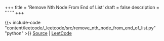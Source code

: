 +++
title = 'Remove Nth Node From End of List'
draft = false
description =  '''
'''
+++

{{< include-code "content/leetcode/_leetcode/src/remove_nth_node_from_end_of_list.py" "python" >}}
[Source](https://github.com/grind-rip/leetcode/blob/master/src/remove_nth_node_from_end_of_list.py) | [LeetCode](https://leetcode.com/problems/remove-nth-node-from-end-of-list)
